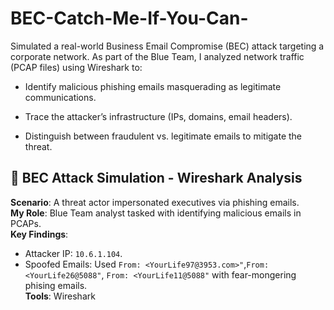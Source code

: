 # BEC-Catch-Me-If-You-Can-

Simulated a real-world Business Email Compromise (BEC) attack targeting a corporate network. As part of the Blue Team, I analyzed network traffic (PCAP files) using Wireshark to:

- Identify malicious phishing emails masquerading as legitimate communications.

- Trace the attacker’s infrastructure (IPs, domains, email headers).

- Distinguish between fraudulent vs. legitimate emails to mitigate the threat.

## 🔐 BEC Attack Simulation - Wireshark Analysis  
**Scenario**: A threat actor impersonated executives via phishing emails.  
**My Role**: Blue Team analyst tasked with identifying malicious emails in PCAPs.  
**Key Findings**:  
- Attacker IP: `10.6.1.104`.  
- Spoofed Emails: Used `From: <YourLife97@3953.com>"`,`From: <YourLife26@5088"`, `From: <YourLife11@5088"` with fear-mongering phising emails.  
**Tools**: Wireshark



